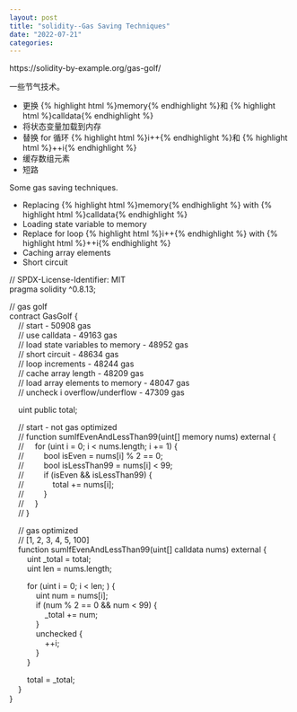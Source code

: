 ```yaml
---
layout: post
title: "solidity--Gas Saving Techniques"
date: "2022-07-21"
categories: 
---
```

<p>https://solidity-by-example.org/gas-golf/</p>
<p><font style="vertical-align:inherit">一些节气技术。 </font></p>
<ul>
<li><font style="vertical-align:inherit">更换 </font>{% highlight html %}memory{% endhighlight %}<font style="vertical-align:inherit">和 </font>{% highlight html %}calldata{% endhighlight %}</li>
<li><font style="vertical-align:inherit">将状态变量加载到内存 </font></li>
<li><font style="vertical-align:inherit">替换 for 循环 </font>{% highlight html %}i++{% endhighlight %}<font style="vertical-align:inherit">和 </font>{% highlight html %}++i{% endhighlight %}</li>
<li><font style="vertical-align:inherit">缓存数组元素 </font></li>
<li><font style="vertical-align:inherit">短路 </font></li>
</ul>
<p>Some gas saving techniques.</p>
<ul>
<li>Replacing {% highlight html %}memory{% endhighlight %} with {% highlight html %}calldata{% endhighlight %}</li>
<li>Loading state variable to memory</li>
<li>Replace for loop {% highlight html %}i++{% endhighlight %} with {% highlight html %}++i{% endhighlight %}</li>
<li>Caching array elements</li>
<li>Short circuit</li>
</ul>
<p>// SPDX-License-Identifier: MIT<br />
pragma solidity ^0.8.13;</p>
<p>// gas golf<br />
contract GasGolf {<br />
&nbsp;&nbsp;&nbsp; // start - 50908 gas<br />
&nbsp;&nbsp;&nbsp; // use calldata - 49163 gas<br />
&nbsp;&nbsp;&nbsp; // load state variables to memory - 48952 gas<br />
&nbsp;&nbsp;&nbsp; // short circuit - 48634 gas<br />
&nbsp;&nbsp;&nbsp; // loop increments - 48244 gas<br />
&nbsp;&nbsp;&nbsp; // cache array length - 48209 gas<br />
&nbsp;&nbsp;&nbsp; // load array elements to memory - 48047 gas<br />
&nbsp;&nbsp;&nbsp; // uncheck i overflow/underflow - 47309 gas</p>
<p>&nbsp;&nbsp;&nbsp; uint public total;</p>
<p>&nbsp;&nbsp;&nbsp; // start - not gas optimized<br />
&nbsp;&nbsp;&nbsp; // function sumIfEvenAndLessThan99(uint[] memory nums) external {<br />
&nbsp;&nbsp;&nbsp; //&nbsp;&nbsp;&nbsp;&nbsp; for (uint i = 0; i &lt; nums.length; i += 1) {<br />
&nbsp;&nbsp;&nbsp; //&nbsp;&nbsp;&nbsp;&nbsp;&nbsp;&nbsp;&nbsp;&nbsp; bool isEven = nums[i] % 2 == 0;<br />
&nbsp;&nbsp;&nbsp; //&nbsp;&nbsp;&nbsp;&nbsp;&nbsp;&nbsp;&nbsp;&nbsp; bool isLessThan99 = nums[i] &lt; 99;<br />
&nbsp;&nbsp;&nbsp; //&nbsp;&nbsp;&nbsp;&nbsp;&nbsp;&nbsp;&nbsp;&nbsp; if (isEven &amp;&amp; isLessThan99) {<br />
&nbsp;&nbsp;&nbsp; //&nbsp;&nbsp;&nbsp;&nbsp;&nbsp;&nbsp;&nbsp;&nbsp;&nbsp;&nbsp;&nbsp;&nbsp; total += nums[i];<br />
&nbsp;&nbsp;&nbsp; //&nbsp;&nbsp;&nbsp;&nbsp;&nbsp;&nbsp;&nbsp;&nbsp; }<br />
&nbsp;&nbsp;&nbsp; //&nbsp;&nbsp;&nbsp;&nbsp; }<br />
&nbsp;&nbsp;&nbsp; // }</p>
<p>&nbsp;&nbsp;&nbsp; // gas optimized<br />
&nbsp;&nbsp;&nbsp; // [1, 2, 3, 4, 5, 100]<br />
&nbsp;&nbsp;&nbsp; function sumIfEvenAndLessThan99(uint[] calldata nums) external {<br />
&nbsp;&nbsp;&nbsp;&nbsp;&nbsp;&nbsp;&nbsp; uint _total = total;<br />
&nbsp;&nbsp;&nbsp;&nbsp;&nbsp;&nbsp;&nbsp; uint len = nums.length;</p>
<p>&nbsp;&nbsp;&nbsp;&nbsp;&nbsp;&nbsp;&nbsp; for (uint i = 0; i &lt; len; ) {<br />
&nbsp;&nbsp;&nbsp;&nbsp;&nbsp;&nbsp;&nbsp;&nbsp;&nbsp;&nbsp;&nbsp; uint num = nums[i];<br />
&nbsp;&nbsp;&nbsp;&nbsp;&nbsp;&nbsp;&nbsp;&nbsp;&nbsp;&nbsp;&nbsp; if (num % 2 == 0 &amp;&amp; num &lt; 99) {<br />
&nbsp;&nbsp;&nbsp;&nbsp;&nbsp;&nbsp;&nbsp;&nbsp;&nbsp;&nbsp;&nbsp;&nbsp;&nbsp;&nbsp;&nbsp; _total += num;<br />
&nbsp;&nbsp;&nbsp;&nbsp;&nbsp;&nbsp;&nbsp;&nbsp;&nbsp;&nbsp;&nbsp; }<br />
&nbsp;&nbsp;&nbsp;&nbsp;&nbsp;&nbsp;&nbsp;&nbsp;&nbsp;&nbsp;&nbsp; unchecked {<br />
&nbsp;&nbsp;&nbsp;&nbsp;&nbsp;&nbsp;&nbsp;&nbsp;&nbsp;&nbsp;&nbsp;&nbsp;&nbsp;&nbsp;&nbsp; ++i;<br />
&nbsp;&nbsp;&nbsp;&nbsp;&nbsp;&nbsp;&nbsp;&nbsp;&nbsp;&nbsp;&nbsp; }<br />
&nbsp;&nbsp;&nbsp;&nbsp;&nbsp;&nbsp;&nbsp; }</p>
<p>&nbsp;&nbsp;&nbsp;&nbsp;&nbsp;&nbsp;&nbsp; total = _total;<br />
&nbsp;&nbsp;&nbsp; }<br />
}</p>
<p>&nbsp;</p>
